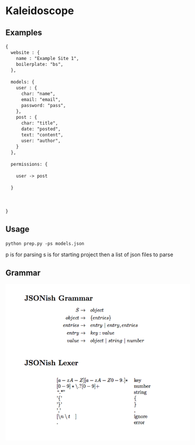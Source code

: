 Kaleidoscope
===============

Examples
---------------


```
{
  website : {
    name : "Example Site 1",
    boilerplate: "bs",
  },
  
  models: {
    user : {
      char: "name",
      email: "email",
      password: "pass",
    },
    post : {
      char: "title",
      date: "posted",
      text: "content",
      user: "author",
    }
  },
  
  permissions: {
  
    user -> post
  
  }
  
  

}
```


Usage
----------------

```
python prep.py -ps models.json
```

p is for parsing
s is for starting project
then a list of json files to parse


Grammar
---------------

![Grammar for defining a site](https://github.com/stealthycoin/kaleidoscope/blob/master/grammar.png?raw=true "Grammar")
